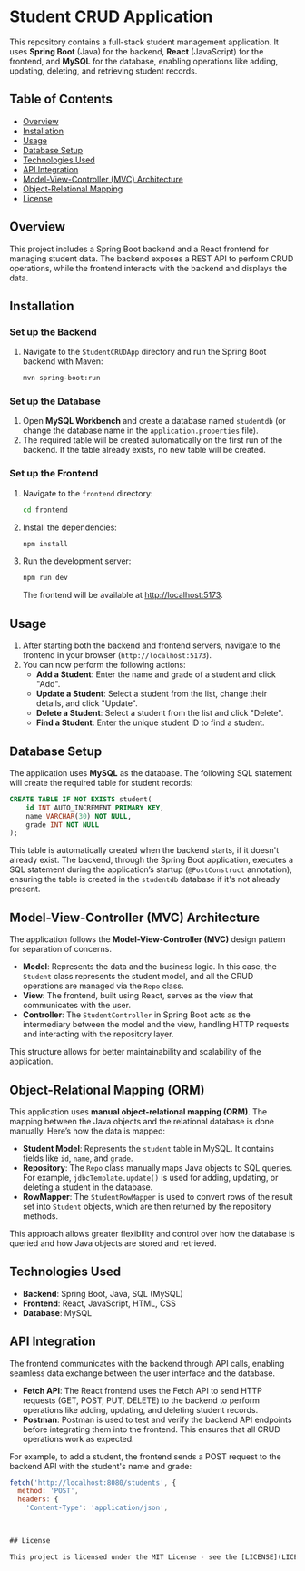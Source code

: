 # Student CRUD Application

This repository contains a full-stack student management application. It uses **Spring Boot** (Java) for the backend, **React** (JavaScript) for the frontend, and **MySQL** for the database, enabling operations like adding, updating, deleting, and retrieving student records.

## Table of Contents

- [Overview](#overview)
- [Installation](#installation)
- [Usage](#usage)
- [Database Setup](#database-setup)
- [Technologies Used](#technologies-used)
- [API Integration](#api-integration)
- [Model-View-Controller (MVC) Architecture](#mvc-architecture)
- [Object-Relational Mapping](#object-relational-mapping)
- [License](#license)

## Overview

This project includes a Spring Boot backend and a React frontend for managing student data. The backend exposes a REST API to perform CRUD operations, while the frontend interacts with the backend and displays the data.

## Installation

### Set up the Backend

1. Navigate to the `StudentCRUDApp` directory and run the Spring Boot backend with Maven:
   ```bash
   mvn spring-boot:run
   ```

### Set up the Database

1. Open **MySQL Workbench** and create a database named `studentdb` (or change the database name in the `application.properties` file).
2. The required table will be created automatically on the first run of the backend. If the table already exists, no new table will be created.

### Set up the Frontend

1. Navigate to the `frontend` directory:
   ```bash
   cd frontend
   ```

2. Install the dependencies:
   ```bash
   npm install
   ```

3. Run the development server:
   ```bash
   npm run dev
   ```

   The frontend will be available at [http://localhost:5173](http://localhost:5173).

## Usage

1. After starting both the backend and frontend servers, navigate to the frontend in your browser (`http://localhost:5173`).
2. You can now perform the following actions:
   - **Add a Student**: Enter the name and grade of a student and click "Add".
   - **Update a Student**: Select a student from the list, change their details, and click "Update".
   - **Delete a Student**: Select a student from the list and click "Delete".
   - **Find a Student**: Enter the unique student ID to find a student.

## Database Setup

The application uses **MySQL** as the database. The following SQL statement will create the required table for student records:

```sql
CREATE TABLE IF NOT EXISTS student(
    id INT AUTO_INCREMENT PRIMARY KEY, 
    name VARCHAR(30) NOT NULL,
    grade INT NOT NULL
);
```

This table is automatically created when the backend starts, if it doesn't already exist. The backend, through the Spring Boot application, executes a SQL statement during the application’s startup (`@PostConstruct` annotation), ensuring the table is created in the `studentdb` database if it's not already present.

## Model-View-Controller (MVC) Architecture

The application follows the **Model-View-Controller (MVC)** design pattern for separation of concerns.

- **Model**: Represents the data and the business logic. In this case, the `Student` class represents the student model, and all the CRUD operations are managed via the `Repo` class.
- **View**: The frontend, built using React, serves as the view that communicates with the user.
- **Controller**: The `StudentController` in Spring Boot acts as the intermediary between the model and the view, handling HTTP requests and interacting with the repository layer.

This structure allows for better maintainability and scalability of the application.

## Object-Relational Mapping (ORM)

This application uses **manual object-relational mapping (ORM)**. The mapping between the Java objects and the relational database is done manually. Here’s how the data is mapped:

- **Student Model**: Represents the `student` table in MySQL. It contains fields like `id`, `name`, and `grade`.
- **Repository**: The `Repo` class manually maps Java objects to SQL queries. For example, `jdbcTemplate.update()` is used for adding, updating, or deleting a student in the database.
- **RowMapper**: The `StudentRowMapper` is used to convert rows of the result set into `Student` objects, which are then returned by the repository methods.

This approach allows greater flexibility and control over how the database is queried and how Java objects are stored and retrieved.

## Technologies Used

- **Backend**: Spring Boot, Java, SQL (MySQL)
- **Frontend**: React, JavaScript, HTML, CSS
- **Database**: MySQL

## API Integration

The frontend communicates with the backend through API calls, enabling seamless data exchange between the user interface and the database.

- **Fetch API**: The React frontend uses the Fetch API to send HTTP requests (GET, POST, PUT, DELETE) to the backend to perform operations like adding, updating, and deleting student records.
- **Postman**: Postman is used to test and verify the backend API endpoints before integrating them into the frontend. This ensures that all CRUD operations work as expected.

For example, to add a student, the frontend sends a POST request to the backend API with the student's name and grade:

```javascript
fetch('http://localhost:8080/students', {
  method: 'POST',
  headers: {
    'Content-Type': 'application/json',
 


## License

This project is licensed under the MIT License - see the [LICENSE](LICENSE) file for details.
